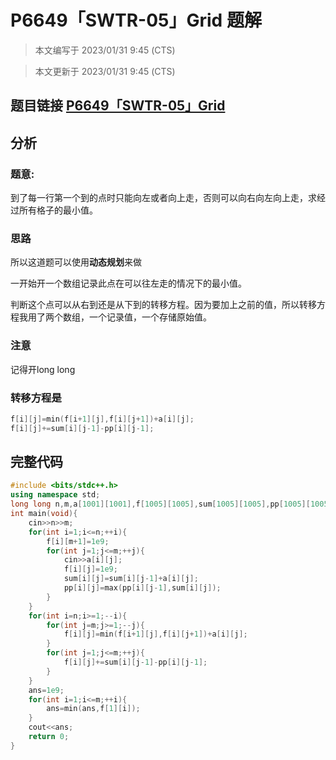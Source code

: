 # P6649「SWTR-05」Grid 题解

> 本文编写于 2023/01/31 9:45 (CTS)

> 本文更新于 2023/01/31 9:45 (CTS)

## 题目链接 [P6649「SWTR-05」Grid](https://www.luogu.com.cn/problem/P6649)

## 分析
### 题意:
到了每一行第一个到的点时只能向左或者向上走，否则可以向右向左向上走，求经过所有格子的最小值。

### 思路
所以这道题可以使用**动态规划**来做

一开始开一个数组记录此点在可以往左走的情况下的最小值。

判断这个点可以从右到还是从下到的转移方程。因为要加上之前的值，所以转移方程我用了两个数组，一个记录值，一个存储原始值。
### 注意
记得开long long

### 转移方程是
```cpp
f[i][j]=min(f[i+1][j],f[i][j+1])+a[i][j];
f[i][j]+=sum[i][j-1]-pp[i][j-1];
```

## 完整代码
```cpp
#include <bits/stdc++.h>
using namespace std;
long long n,m,a[1001][1001],f[1005][1005],sum[1005][1005],pp[1005][1005],ans;
int main(void){
    cin>>n>>m;
    for(int i=1;i<=n;++i){
        f[i][m+1]=1e9;
        for(int j=1;j<=m;++j){
            cin>>a[i][j];
            f[i][j]=1e9;
            sum[i][j]=sum[i][j-1]+a[i][j];
            pp[i][j]=max(pp[i][j-1],sum[i][j]);
        }
    }
    for(int i=n;i>=1;--i){
        for(int j=m;j>=1;--j){
            f[i][j]=min(f[i+1][j],f[i][j+1])+a[i][j];
		}
        for(int j=1;j<=m;++j){
            f[i][j]+=sum[i][j-1]-pp[i][j-1];
		}
    }
    ans=1e9;
    for(int i=1;i<=m;++i){
        ans=min(ans,f[1][i]);
	}
    cout<<ans;
    return 0;
}
```
<script src="https://giscus.app/client.js"
    data-repo="liuzihaohao/liuzihaohao.github.io"
    data-repo-id="R_kgDOI3HDkw"
    data-category="Announcements"
    data-category-id="DIC_kwDOI3HDk84CT4T2"
    data-mapping="pathname"
    data-strict="1"
    data-reactions-enabled="1"
    data-emit-metadata="0"
    data-input-position="top"
    data-theme="preferred_color_scheme"
    data-lang="zh-CN"
    data-loading="lazy"
    crossorigin="anonymous"
    async>
</script>
